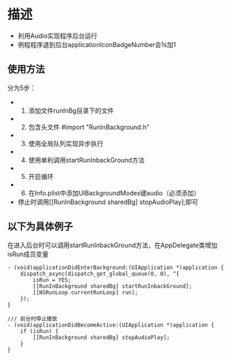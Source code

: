# 描述
- 利用Audio实现程序后台运行
- 例程程序退到后台applicationIconBadgeNumber会1s加1


## 使用方法
分为5步：
- 1. 添加文件runInBg目录下的文件
- 2. 包含头文件   #import "RunInBackground.h"
- 3. 使用全局队列实现异步执行
- 4. 使用单利调用startRunInbackGround方法
- 5. 开启循环
- 6. 在Info.plist中添加UIBackgroundModes键audio（必须添加）
- 停止时调用[[RunInBackground sharedBg] stopAudioPlay];即可


## 以下为具体例子

在进入后台时可以调用startRunInbackGround方法，在AppDelegate类增加isRun成员变量

```
- (void)applicationDidEnterBackground:(UIApplication *)application {
    dispatch_async(dispatch_get_global_queue(0, 0), ^{
        isRun = YES;
        [[RunInBackground sharedBg] startRunInbackGround];
        [[NSRunLoop currentRunLoop] run];
    });
}

/// 前台时停止播放
- (void)applicationDidBecomeActive:(UIApplication *)application {
    if (isRun) {
        [[RunInBackground sharedBg] stopAudioPlay];
    }
}
```


